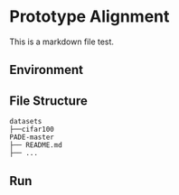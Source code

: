 # Prototype Alignment
This is a markdown file test.
## Environment

## File Structure
```
datasets
├──cifar100
PADE-master
├── README.md
├── ...                                
```
## Run
